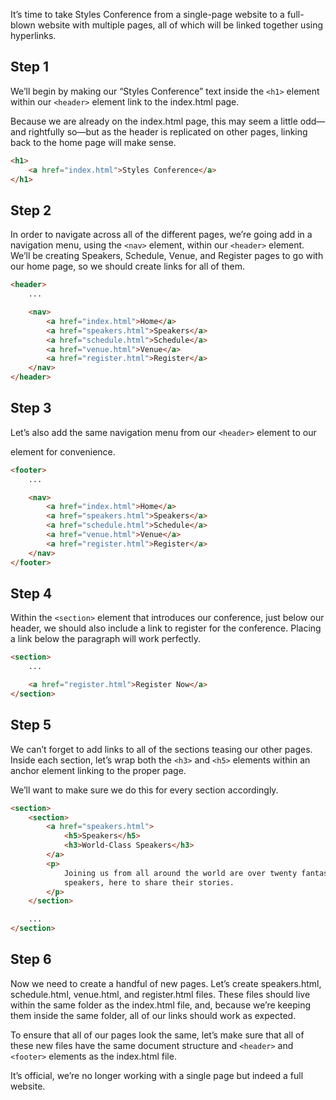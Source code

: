 It’s time to take Styles Conference from a single-page website to a full-blown
website with multiple pages, all of which will be linked together using
hyperlinks.

## Step 1

We’ll begin by making our “Styles Conference” text inside the `<h1>` element
within our `<header>` element link to the index.html page.

Because we are already on the index.html page, this may seem a little odd—and
rightfully so—but as the header is replicated on other pages, linking back to
the home page will make sense.

```html
<h1>
	<a href="index.html">Styles Conference</a>
</h1>
```

## Step 2

In order to navigate across all of the different pages, we’re going add in a
navigation menu, using the `<nav>` element, within our `<header>` element. We’ll
be creating Speakers, Schedule, Venue, and Register pages to go with our home
page, so we should create links for all of them.

```html
<header>
	...

	<nav>
		<a href="index.html">Home</a>
		<a href="speakers.html">Speakers</a>
		<a href="schedule.html">Schedule</a>
		<a href="venue.html">Venue</a>
		<a href="register.html">Register</a>
	</nav>
</header>
```

## Step 3

Let’s also add the same navigation menu from our `<header>` element to our

<footer> element for convenience.

```html
<footer>
	...

	<nav>
		<a href="index.html">Home</a>
		<a href="speakers.html">Speakers</a>
		<a href="schedule.html">Schedule</a>
		<a href="venue.html">Venue</a>
		<a href="register.html">Register</a>
	</nav>
</footer>
```

## Step 4

Within the `<section>` element that introduces our conference, just below our
header, we should also include a link to register for the conference. Placing a
link below the paragraph will work perfectly.

```html
<section>
	...

	<a href="register.html">Register Now</a>
</section>
```

## Step 5

We can’t forget to add links to all of the sections teasing our other pages.
Inside each section, let’s wrap both the `<h3>` and `<h5>` elements within an
anchor element linking to the proper page.

We’ll want to make sure we do this for every section accordingly.

```html
<section>
	<section>
		<a href="speakers.html">
			<h5>Speakers</h5>
			<h3>World-Class Speakers</h3>
		</a>
		<p>
			Joining us from all around the world are over twenty fantastic
			speakers, here to share their stories.
		</p>
	</section>

	...
</section>
```

## Step 6

Now we need to create a handful of new pages. Let’s create speakers.html,
schedule.html, venue.html, and register.html files. These files should live
within the same folder as the index.html file, and, because we’re keeping them
inside the same folder, all of our links should work as expected.

To ensure that all of our pages look the same, let’s make sure that all of these
new files have the same document structure and `<header>` and `<footer>`
elements as the index.html file.

It’s official, we’re no longer working with a single page but indeed a full
website.

